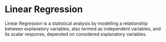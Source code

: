 # Linear Regression

Linear Regression is a statistical analysis by modelling a relationship between explanatory variables, also termed as independent variables, and its scalar response, depended on considered explanatory variables.  

